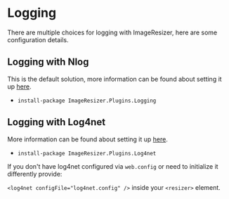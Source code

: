 # Logging

There are multiple choices for logging with ImageResizer, here are some configuration details.

## Logging with Nlog
This is the default solution, more information can be found about setting it up [here](https://imageresizing.net/docs/v4/plugins/logging).

- `install-package ImageResizer.Plugins.Logging`

## Logging with Log4net

More information can be found about setting it up [here](https://github.com/svenrog/ImageResizer.Plugins.Log4net/blob/master/README.md).

- `install-package ImageResizer.Plugins.Log4net`

If you don't have log4net configured via `web.config` or need to initialize it differently provide:

`<log4net configFile="log4net.config" />` inside your `<resizer>` element.